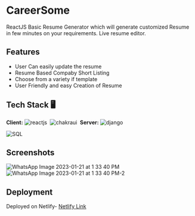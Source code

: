 
# CareerSome

ReactJS Basic Resume Generator which will generate customized Resume in few minutes on your requirements.
Live resume editor.



## Features

- User Can easily update the resume
- Resume Based Compaby Short Listing
- Choose from a variety if template
- User Friendly and easy Creation of Resume


## Tech Stack 🖥️

**Client:** 
![reactjs](https://img.shields.io/badge/React-20232A?style=for-the-badge&logo=react&logoColor=61DAFB)&nbsp;
![chakraui](https://img.shields.io/badge/Chakra--UI-319795?style=for-the-badge&logo=chakra-ui&logoColor=white)&nbsp;
**Server:**
![django](https://img.shields.io/badge/Django-DjangoRest%20FrameWork-green)

![SQL](https://img.shields.io/badge/SQL-Postgresql-green)

## Screenshots


![WhatsApp Image 2023-01-21 at 1 33 40 PM](https://user-images.githubusercontent.com/97653340/213857450-126b556e-c461-48d6-9e75-e911a34e6b97.jpeg)
![WhatsApp Image 2023-01-21 at 1 33 40 PM-2](https://user-images.githubusercontent.com/97653340/213858205-c954f067-1468-450b-ab21-163f4c628286.jpeg)


## Deployment


Deployed on Netlify-
[Netlify Link](https://katherineoelsner.com/)




